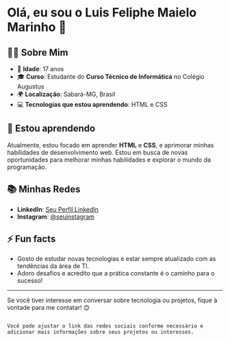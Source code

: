 

# Olá, eu sou o Luis Feliphe Maielo Marinho 👋

## 👨‍💻 Sobre Mim
- 🎂 **Idade**: 17 anos
- 🎓 **Curso**: Estudante do **Curso Técnico de Informática** no Colégio Augustus
- 🌍 **Localização**: Sabará-MG, Brasil
- 💻 **Tecnologias que estou aprendendo**: HTML e CSS

## 🚀 Estou aprendendo
Atualmente, estou focado em aprender **HTML** e **CSS**, e aprimorar minhas habilidades de desenvolvimento web. Estou em busca de novas oportunidades para melhorar minhas habilidades e explorar o mundo da programação.

## 📚 Minhas Redes
- **LinkedIn**: [Seu Perfil LinkedIn](#) 
- **Instagram**: [@seuinstagram](#)

## ⚡ Fun facts
- Gosto de estudar novas tecnologias e estar sempre atualizado com as tendências da área de TI.
- Adoro desafios e acredito que a prática constante é o caminho para o sucesso!

---

Se você tiver interesse em conversar sobre tecnologia ou projetos, fique à vontade para me contatar! 😊
```

Você pode ajustar o link das redes sociais conforme necessário e adicionar mais informações sobre seus projetos ou interesses.
